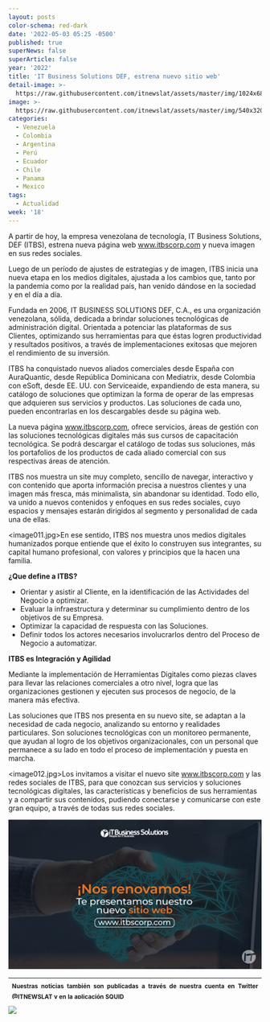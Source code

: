 ```yaml
---
layout: posts
color-schema: red-dark
date: '2022-05-03 05:25 -0500'
published: true
superNews: false
superArticle: false
year: '2022'
title: 'IT Business Solutions DEF, estrena nuevo sitio web'
detail-image: >-
  https://raw.githubusercontent.com/itnewslat/assets/master/img/1024x680/renovacion-ITBusiness-g.jpg
image: >-
  https://raw.githubusercontent.com/itnewslat/assets/master/img/540x320/renovacion-ITBusiness-p.jpg
categories:
  - Venezuela
  - Colombia
  - Argentina
  - Perú
  - Ecuador
  - Chile
  - Panama
  - Mexico
tags:
  - Actualidad
week: '18'
---
```

A partir de hoy, la empresa venezolana de tecnología, IT Business Solutions, DEF (ITBS), estrena nueva página web www.itbscorp.com y nueva imagen en sus redes sociales.
 
Luego de un período de ajustes de estrategias y de imagen, ITBS inicia una nueva etapa en los medios digitales, ajustada a los cambios que, tanto por la pandemia como por la realidad país, han venido dándose en la sociedad y en el día a día.
 
Fundada en 2006, IT BUSINESS SOLUTIONS DEF, C.A., es una organización venezolana, sólida, dedicada a brindar soluciones tecnológicas de administración digital. Orientada a potenciar las plataformas de sus Clientes, optimizando sus herramientas para que éstas logren productividad y resultados positivos, a través de implementaciones exitosas que mejoren el rendimiento de su inversión.
 
ITBS ha conquistado nuevos aliados comerciales desde España con AuraQuantic, desde República Dominicana con Mediatrix, desde Colombia con eSoft, desde EE. UU. con Serviceaide, expandiendo de esta manera, su catálogo de soluciones que optimizan la forma de operar de las empresas que adquieren sus servicios y productos. Las soluciones de cada uno, pueden encontrarlas en los descargables desde su página web.
 

La nueva página www.itbscorp.com, ofrece servicios, áreas de gestión con las soluciones tecnológicas digitales más sus cursos de capacitación tecnológica. Se podrá descargar el catálogo de todas sus soluciones, más los portafolios de los productos de cada aliado comercial con sus respectivas áreas de atención.
 
ITBS nos muestra un site muy completo, sencillo de navegar, interactivo y con contenido que aporta información precisa a nuestros clientes y una imagen más fresca, más minimalista, sin abandonar su identidad. Todo ello, va unido a nuevos contenidos y enfoques en sus redes sociales, cuyo espacios y mensajes estarán dirigidos al segmento y personalidad de cada una de ellas.
 
<image011.jpg>En ese sentido, ITBS nos muestra unos medios digitales humanizados porque entiende que el éxito lo construyen sus integrantes, su capital humano profesional, con valores y principios que la hacen una familia.
 
 
**¿Que define a ITBS?**

- Orientar y asistir al Cliente, en la identificación de las Actividades del Negocio a optimizar.
- Evaluar la infraestructura y determinar su cumplimiento dentro de los objetivos de su Empresa.
- Optimizar la capacidad de respuesta con las Soluciones.
- Definir todos los actores necesarios involucrarlos dentro del Proceso de Negocio a automatizar.
 
**ITBS es Integración y Agilidad**

Mediante la implementación de Herramientas Digitales como piezas claves para llevar las relaciones comerciales a otro nivel, logra que las organizaciones gestionen y ejecuten sus procesos de negocio, de la manera más efectiva.
 
Las soluciones que ITBS nos presenta en su nuevo site, se adaptan a la necesidad de cada negocio, analizando su entorno y realidades particulares. Son soluciones tecnológicas con un monitoreo permanente, que ayudan al logro de los objetivos organizacionales, con un personal que permanece a su lado en todo el proceso de implementación y puesta en marcha.
 
<image012.jpg>Los invitamos a visitar el nuevo site www.itbscorp.com  y las redes sociales de ITBS, para que conozcan sus servicios y soluciones tecnológicas digitales, las características y beneficios de sus herramientas y a compartir sus contenidos, pudiendo conectarse y comunicarse con este gran equipo, a través de todas sus redes sociales.

![](https://raw.githubusercontent.com/itnewslat/assets/master/img/540x320/renovacion-ITBusiness-p.jpg)
 
<table style="height: 42px;" width="569">
<tbody>
<tr>
<td style="text-align: justify;"><sub><strong>Nuestras noticias también son publicadas a través de nuestra cuenta en Twitter <a href="https://twitter.com/itnewslat?lang=es">@ITNEWSLAT</a> y en la aplicación <a href="https://squidapp.co/en/">SQUID</a></strong></sub></td>
</tr>
</tbody>
</table>

<img src="https://tracker.metricool.com/c3po.jpg?hash=56f88a41e39ab42c063cc51676587a04"/>